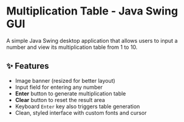 # Multiplication Table - Java Swing GUI

A simple Java Swing desktop application that allows users to input a number and view its multiplication table from 1 to 10.

## ✨ Features

- Image banner (resized for better layout)
- Input field for entering any number
- **Enter** button to generate multiplication table
- **Clear** button to reset the result area
- Keyboard `Enter` key also triggers table generation
- Clean, styled interface with custom fonts and cursor
  


